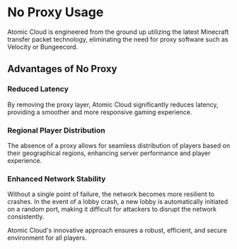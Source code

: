 # No Proxy Usage

Atomic Cloud is engineered from the ground up utilizing the latest Minecraft transfer packet technology, eliminating the need for proxy software such as Velocity or Bungeecord.

## Advantages of No Proxy

### Reduced Latency
By removing the proxy layer, Atomic Cloud significantly reduces latency, providing a smoother and more responsive gaming experience.

### Regional Player Distribution
The absence of a proxy allows for seamless distribution of players based on their geographical regions, enhancing server performance and player experience.

### Enhanced Network Stability
Without a single point of failure, the network becomes more resilient to crashes. In the event of a lobby crash, a new lobby is automatically initiated on a random port, making it difficult for attackers to disrupt the network consistently.

Atomic Cloud's innovative approach ensures a robust, efficient, and secure environment for all players.